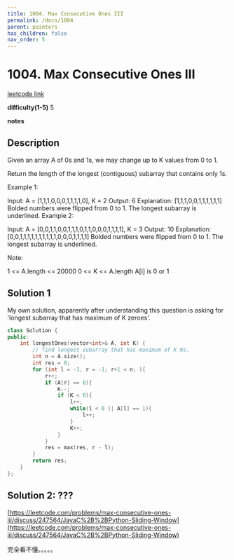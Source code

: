 ```yaml
---
title: 1004. Max Consecutive Ones III
permalink: /docs/1004
parent: pointers
has_children: false
nav_order: 5
---
```

# 1004. Max Consecutive Ones III
[leetcode link](https://leetcode.com/problems/max-consecutive-ones-iii/)

**difficulty(1-5)** 
5

**notes**   


## Description
Given an array A of 0s and 1s, we may change up to K values from 0 to 1.

Return the length of the longest (contiguous) subarray that contains only 1s. 

 

Example 1:

Input: A = [1,1,1,0,0,0,1,1,1,1,0], K = 2
Output: 6
Explanation: 
[1,1,1,0,0,1,1,1,1,1,1]
Bolded numbers were flipped from 0 to 1.  The longest subarray is underlined.
Example 2:

Input: A = [0,0,1,1,0,0,1,1,1,0,1,1,0,0,0,1,1,1,1], K = 3
Output: 10
Explanation: 
[0,0,1,1,1,1,1,1,1,1,1,1,0,0,0,1,1,1,1]
Bolded numbers were flipped from 0 to 1.  The longest subarray is underlined.
 

Note:

1 <= A.length <= 20000
0 <= K <= A.length
A[i] is 0 or 1 

## Solution 1
My own solution, apparently after understanding this question is asking for 'longest subarray that has maximum of K zeroes'.

```c++
class Solution {
public:
    int longestOnes(vector<int>& A, int K) {
        // find longest subarray that has maximum of K 0s. 
        int n = A.size();
        int res = 0;
        for (int l = -1, r = -1; r+1 < n; ){
            r++;
            if (A[r] == 0){
                K--;
                if (K < 0){
                    l++;
                    while(l < 0 || A[l] == 1){
                        l++;
                    }
                    K++;                    
                }
            }
            res = max(res, r - l);
        }        
        return res;
    }
};
```

## Solution 2: ???
[https://leetcode.com/problems/max-consecutive-ones-iii/discuss/247564/JavaC%2B%2BPython-Sliding-Window](https://leetcode.com/problems/max-consecutive-ones-iii/discuss/247564/JavaC%2B%2BPython-Sliding-Window)

完全看不懂。。。。。


<!-- 
Default label
{: .label }

Blue label
{: .label .label-blue }

Stable
{: .label .label-green }

New release
{: .label .label-purple }

Coming soon
{: .label .label-yellow }

Deprecated
{: .label .label-red } -->
